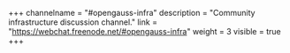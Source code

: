 +++
channelname = "#opengauss-infra"
description = "Community infrastructure discussion channel."
link = "https://webchat.freenode.net/#opengauss-infra"
weight =  3
visible = true
+++